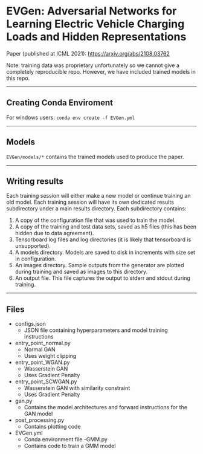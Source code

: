 # EVGen: Adversarial Networks for Learning Electric Vehicle Charging Loads and Hidden Representations

Paper (published at ICML 2021): https://arxiv.org/abs/2108.03762

Note: training data was proprietary unfortunately so we cannot give a completely reproducible repo. However, we have included trained models in this repo.

---

## Creating Conda Enviroment

For windows users: `conda env create -f EVGen.yml`

---
## Models
`EVGen/models/*` contains the trained models used to produce the paper.

---

## Writing results
Each training session will either make a new model or continue training an old model. 
Each training session will have its own dedicated results subdirectory under a main results directory. Each subdirectory contains:

1) A copy of the configuration file that was used to train the model.
2) A copy of the training and test data sets, saved as h5 files (this has been hidden due to data agreement).
3) Tensorboard log files and log directories (it is likely that tensorboard is unsupported). 
4) A models directory. Models are saved to disk in increments with size set in configuration.
5) An images directory. Sample outputs from the generator are plotted during training and saved as images to this directory.
6) An output file. This file captures the output to stderr and stdout during training.
---
## Files
- configs.json
    - JSON file containing hyperparameters and model training instructions
- entry_point_normal.py
    - Normal GAN
    - Uses weight clipping
- entry_point_WGAN.py
    - Wasserstein GAN
    - Uses Gradient Penalty
- entry_point_SCWGAN.py
    - Wasserstein GAN with similarity constraint
    - Uses Gradient Penalty
- gan.py
    - Contains the model architectures and forward instructions for the GAN model
- post_processing.py
    - Contains plotting code
- EVGen.yml
    - Conda environment file
-GMM.py
    - Contains code to train a GMM model
  
